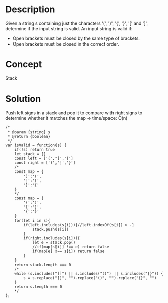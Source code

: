 # Description
Given a string s containing just the characters '(', ')', '{', '}', '[' and ']', determine if the input string is valid. An input string is valid if:
- Open brackets must be closed by the same type of brackets.
- Open brackets must be closed in the correct order.
# Concept
Stack
# Solution
Push left signs in a stack and pop it to compare with right signs to determine whether it matches the map -> time/space: O(n)
```
/*
 * @param {string} s
 * @return {boolean}
 */
var isValid = function(s) {
    if(!s) return true
    let stack = []
    const left = ['(','[','{']
    const right = [')',']','}']
    /*
    const map = {
        ')':'(',
        ']':'[',
        '}':'{'
    }
    */
    const map = {
        '(':')',
        '[':']',
        '{':'}'
    }
    for(let i in s){
        if(left.includes(s[i])){//left.indexOf(s[i]) > -1
            stack.push(s[i])
        }
        if(right.includes(s[i])){
            let e = stack.pop()
            //if(map[s[i]] !== e) return false
            if(map[e] !== s[i]) return false
        }
    }
    return stack.length === 0
    /*
    while (s.includes("[]") || s.includes("()") || s.includes("{}")) {
        s = s.replace("[]", "").replace("()", "").replace("{}", "")
    }
    return s.length === 0
    */
};
```
